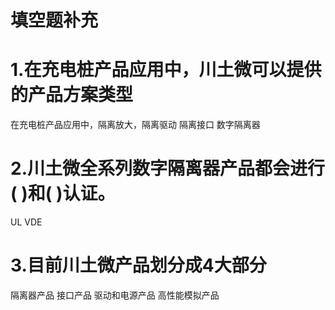 # 填空题补充
# 1.在充电桩产品应用中，川土微可以提供的产品方案类型
在充电桩产品应用中，隔离放大，隔离驱动  隔离接口  数字隔离器

# 2.川土微全系列数字隔离器产品都会进行(     )和(     )认证。
UL VDE

# 3.目前川土微产品划分成4大部分
隔离器产品 接口产品 驱动和电源产品  高性能模拟产品